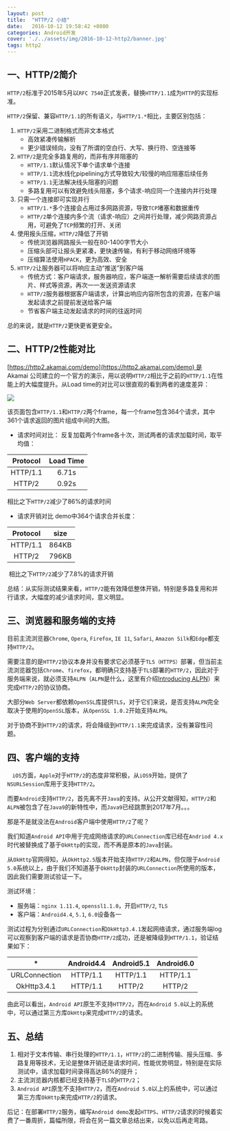 ```yaml
---
layout: post
title:  "HTTP/2 小结"
date:   2016-10-12 19:58:42 +0800
categories: Android开发
cover: './../assets/img/2016-10-12-http2/banner.jpg'
tags: http2
---
```


## 一、HTTP/2简介

```HTTP/2```标准于2015年5月以```RFC 7540```正式发表，替换```HTTP/1.1```成为```HTTP```的实现标准。

```HTTP/2```保留、兼容```HTTP/1.1```的所有语义，与```HTTP/1.*```相比，主要区别包括：

1. ```HTTP/2```采用二进制格式而非文本格式
 	* 高效紧凑传输解析
	* 更少错误倾向，没有了所谓的空白行、大写、换行符、空连接等
2. ```HTTP/2```是完全多路复用的，而非有序并阻塞的
	* ```HTTP/1.1```默认情况下单个请求单个连接
	* ```HTTP/1.1```流水线化pipelining方式导致较大/较慢的响应阻塞后续任务
	* ```HTTP/1.1```无法解决线头阻塞的问题
	* 多路复用可以有效避免线头阻塞，多个请求-响应同一个连接内并行处理
3. 只需一个连接即可实现并行
	* ```HTTP/1.*```多个连接会占用过多网路资源，导致```TCP```堵塞和数据重传
	* ```HTTP/2```单个连接内多个流（请求-响应）之间并行处理，减少网路资源占用，可避免了```TCP```频繁的打开、关闭
4. 使用报头压缩，```HTTP/2```降低了开销
	* 传统浏览器网路报头一般在80-1400字节大小
	* 压缩头部可让报头更紧凑，更快速传输，有利于移动网络环境等
	* 压缩算法使用```HPACK```，更为高效、安全
5. ```HTTP/2```让服务器可以将响应主动“推送”到客户端
	* 传统方式：客户端请求，服务器响应，客户端逐一解析需要后续请求的图片、样式等资源，再次一一发送资源请求
	* ```HTTP/2```服务器根据客户端请求，计算出响应内容所包含的资源，在客户端发起请求之前提前发送给客户端
	* 节省客户端主动发起请求的时间的往返时间

总的来说，就是```HTTP/2```更快更省更安全。
 
 
## 二、HTTP/2性能对比

[https://http2.akamai.com/demo](https://http2.akamai.com/demo) 是 Akamai 公司建立的一个官方的演示，用以说明```HTTP/2```相比于之前的```HTTP/1.1```在性能上的大幅度提升。从Load time的对比可以很直观的看到两者的速度差异：

![](./../assets/img/2016-10-12-http2/1.jpg)

该页面包含```HTTP/1.1```和```HTTP/2```两个frame，每一个frame包含364个请求，其中361个请求返回的图片组成中间的大图。

* 请求时间对比：
反复加载两个frame各十次，测试两者的请求加载时间，取平均值：

|Protocol|Load Time|
|:---:|:---:|
| HTTP/1.1 | 6.71s |
| HTTP/2 | 0.92s |

相比之下```HTTP/2```减少了86%的请求时间

* 请求开销对比
demo中364个请求合并长度：

|Protocol|size|
|:---:|:---:|
| HTTP/1.1 | 864KB |
| HTTP/2 | 796KB |

 相比之下```HTTP/2```减少了7.8%的请求开销

总结：从实际测试结果来看，```HTTP/2```能有效降低整体开销，特别是多路复用和并行请求，大幅度的减少请求时间，意义明显。

## 三、浏览器和服务端的支持

目前主流浏览器```Chrome```, ```Opera```, ```Firefox```, ```IE 11```, ```Safari```, ```Amazon Silk```和```Edge```都支持```HTTP/2```。

需要注意的是```HTTP/2```协议本身并没有要求它必须基于```TLS（HTTPS）```部署，但当前主流浏览器包括```Chrome```、```firefox```，都明确只支持基于```TLS```部署的```HTTP/2```，因此对于服务端来说，就必须支持```ALPN```（```ALPN```是什么，这里有介绍[Introducing ALPN](http://www.eclipse.org/jetty/documentation/current/alpn-chapter.html)）来完成```HTTP/2```的协议协商。

大部分```Web Server```都依赖```OpenSSL```库提供```TLS```，对于它们来说，是否支持```ALPN```完全取决于使用的```OpenSSL```版本，从```OpenSSL 1.0.2```开始支持```ALPN```。

对于协商不到```HTTP/2```的请求，将会降级到```HTTP/1.1```来完成请求，没有兼容性问题。
 
## 四、客户端的支持
 
 ```iOS```方面，```Apple```对于```HTTP/2```的态度非常积极，从```iOS9```开始，提供了```NSURLSession```库用于支持```HTTP/2```。

而要```Android```支持```HTTP/2```，首先离不开```Java```的支持。从公开文献得知，```HTTP/2```和```ALPN```被包含了在```Java9```的新特性中，而```Java9```已经跳票到2017年7月。。。

那是不是就没法在```Android```客户端中使用```HTTP/2```了呢？

我们知道```Android API```中用于完成网络请求的```URLConnection```库已经在```Andriod 4.x```时代被替换成了基于```OkHttp```的实现，而不再是原本的```Java```封装。

从```OkHttp```官网得知，从```OkHttp2.5```版本开始支持```HTTP/2```和```ALPN```，但仅限于```Android 5.0```系统以上，由于我们不知道基于```OkHttp```封装的```URLConnection```所使用的版本，因此我们需要测试验证一下。

测试环境：

* 服务端：```nginx 1.11.4```, ```openssl1.1.0```，开启```HTTP/2```, ```TLS```
* 客户端：```Android4.4```, ```5.1```, ```6.0```设备各一

测试过程为分别通过```URLConnection```和```OkHttp3.4.1```发起网络请求，通过服务端log可以观察到客户端的请求是否协商```HTTP/2```成功，还是被降级到```HTTP/1.1```，验证结果如下：


| * |Android4.4|Android5.1|Android6.0|
|:---:|:---:|:---:|:---:|
|URLConnection |	HTTP/1.1 | HTTP/1.1 |	 HTTP/1.1|
|OkHttp3.4.1 | HTTP/1.1 | HTTP/2 | HTTP/2| 

由此可以看出，```Android API```原生不支持```HTTP/2```，而在```Android 5.0```以上的系统中，可以通过第三方库```OkHttp```来完成```HTTP/2```的请求。
 

## 五、总结

1. 相对于文本传输、串行处理的```HTTP/1.1```，```HTTP/2```的二进制传输、报头压缩、多路复用等技术，无论是整体开销还是请求时间，性能优势明显，特别是在实际测试中，请求加载时间录得高达86%的提升；
2. 主流浏览器内核都已经支持基于```TLS```的```HTTP/2```；
3. ```Android API```原生不支持```HTTP/2```，而在```Android 5.0```以上的系统中，可以通过第三方库```OkHttp```来完成```HTTP/2```的请求。

后记：在部署```HTTP/2```服务，编写```Android demo```发起```HTTPS```、```HTTP/2```请求的时候着实费了一番周折，篇幅所限，将会在另一篇文章总结出来，以免以后再走弯路。